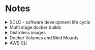 # Notes

<details>
  <summary>SDLC - software development life cycle</summary>

- software development life cycle.

- It is a process used by the software industry.

- It is a set of standards followed in the software industry to design, develop, and test.

- The end goal is to deliver a high-quality product.

- For developing any new feature in the organisation, we follow some steps, which are:

- **_Planing, Defiing, Desiging, Building, Testing, Deploying, and Planning_** _Cycle structure_

- **Planning + Requirements Gathering**
- Most Important
- Plan for the new features, whether they are required or not. 
- Requirements: Gather the requirements about the project use case.
- Suppose you are working to add a new category to the shop, so in plaining, you will decide if it is required or not, and in requirements, you will decide what is the best suit for that category.

- **Defining + Desigining**
- Defining -> Here, you clearly define the requirements in terms of documents. 
- Documents are the software requirements specification documents, which include all the data as part of the planning phase.
- Designing: very critical phase, here we do high-level design (HLD) and low-level design (LLD).

- **Building, Testing, and Deployment** (Devops-centric)


- **Building** _Developers_
- Developing: code writing After code is done, it is stored in a central repository.


- **Testing** QA Engenniers
- The codes that were written by the developer are tested here. The application that is stored in the git repo is taken and deployed on a server. Then the QA team takes care of testing the software.

- **Deployment**
In this phase, we promote the application to production.
</details>

<details>
  <summary>Multi stage docker builds</summary>

  
#### Multi stage docker builds
- Split docker file into two parts or multiple parts
![Simple multi stage eg](https://imgur.com/FTwOGgb.png)
![Multi stage eg](https://imgur.com/IfqKkwc.png)

    <details>
      <summary>eg</summary>

    **file: Dockerfile**

      **Without multistage**

      ```
        ###########################################
        # BASE IMAGE
        ###########################################

        FROM ubuntu AS build

        RUN apt-get update && apt-get install -y golang-go

        ENV GO111MODULE=off

        COPY . .

        RUN CGO_ENABLED=0 go build -o /app .

        ENTRYPOINT ["/app"]
      ```

      **With multistage**
      ```
      ###########################################
      # BASE IMAGE
      ###########################################

      FROM ubuntu AS build

      RUN apt-get update && apt-get install -y golang-go

      ENV GO111MODULE=off

      COPY . .

      RUN CGO_ENABLED=0 go build -o /app .

      ############################################
      # HERE STARTS THE MAGIC OF MULTI STAGE BUILD
      ############################################

      FROM scratch

      # Copy the compiled binary from the build stage
      COPY --from=build /app /app

      # Set the entrypoint for the container to run the binary
      ENTRYPOINT ["/app"]
      ```

    </details>
</details>

<details>

<summary>Distroless images</summary>

#### Distroless images

- Basically a very minimilistic image, that will hardly have any packages and will only have the runtime envs.
- eg python distroless images
- Improves security 

</details>

<details>
<summary> Docker Volumes and Bind Mounts</summary>

####  Docker Volumes and Bind Mounts

#### Why need volumes
1) container did not have any way to read host file and to perfrom writee operations. Cannot keep track of previous logs, if the container fails.
2) when there is connection between backend and frontend backend writes to some file and frontend reads from that file and perform, as like a cron job.
3) Container or app tries to read some file from the host os and it doesnt know how to read that file.

_To tackle this docker came up with 2 concepts **bind mounts** and **volumes**_

#### bind mounts
- Allows us to bind a directory inside the container
- Bind folder in the container with the folder in the host.

    ![bind mounts](https://imgur.com/sxzlXB2.png)

#### Volumes 
- volumes are same as bind mounts but these offer better life cycle.
- Life cycle ? -> using docker cli we can create volume. Like a logical partitioning on the host.
- here, we dont provide the directory details.
- using volume docker will be create a logical disk or it will create a logical volume and this volume will be mounted to the container. 
- we can create volumes in any host, any external storage we can link it with the container volume.
- eg
    - `docker volume ls`
    - `docker volume create scor32k` -> This will create a  logical partition on the host which we can't see
    - `docker volume inspect scor32k` -> To inspect(details about the volume) a volume 
    - `docker volume rm scor32k` -> delete volume scor32k 
    - `docker run -d --mout source=scor32k, target=/app image details `
    

</details>

<details>
<summary>AWS CLI</summary>

1) **Using cmd**
    - `ssh -i path/to/private/key hostname@ipaddress`

2) **aws cli**
    - Install aws cli
    - create aws access  key
    - `aws version` -> check aws 
    - `aws configure`
    - `aws s3 ls` -> list s3 buckets
    - `aws ec2 describe-instances` -> list ec2 
    - https://gist.github.com/mda590/679aba60ca03699d5b12a32314debdc0 -> python boto3
    - 



</details>

